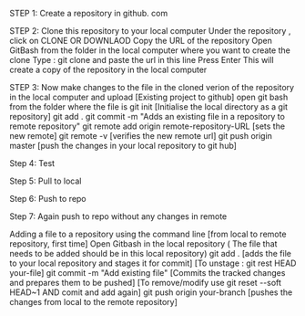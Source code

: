 STEP 1: Create a repository in github. com

STEP 2: Clone this repository to your local computer
            Under the repository , click on CLONE OR DOWNLAOD
            Copy the URL of the repository
            Open GitBash from the folder in the local computer where you want to create the clone
            Type :  git clone and paste the url in this line 
            Press Enter
      This will create a copy of the repository in the local computer
      
STEP 3: Now make changes to the file in the cloned verion of the repository in the local computer and upload [Existing project to github]
            open git bash from the folder where the file is
            git init [Initialise the local directory as a git repository]
            git add .
            git commit -m "Adds an existing file in a repository to remote repository"
            git remote add origin remote-repository-URL [sets the new remote] 
            git remote -v  [verifies the new remote url]
            git push origin master [push the changes in your local repository to git hub]

Step 4: Test

Step 5: Pull to local

Step 6: Push to repo

Step 7: Again push to repo without any changes in remote









Adding a file to a repository using the command line [from local to remote repository, first time]
            Open Gitbash in the local repository ( The file that needs to be added should be in this local repository)
            git add . [adds the file to your local repository and stages it for commit] [To unstage : git rest HEAD your-file]
            git commit -m "Add existing file" [Commits the tracked changes and prepares them to be pushed] [To remove/modify use git reset --soft HEAD~1 AND comit and add again]
            git push origin your-branch [pushes the changes from local to the remote repository]
       

